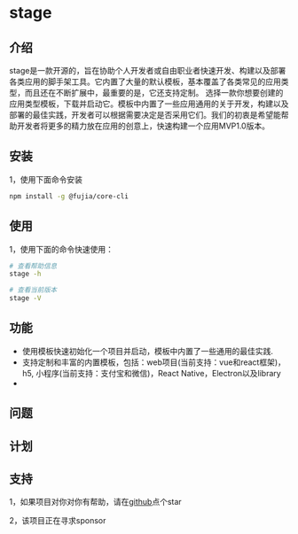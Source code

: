 # stage

## 介绍

stage是一款开源的，旨在协助个人开发者或自由职业者快速开发、构建以及部署各类应用的脚手架工具。它内置了大量的默认模板，基本覆盖了各类常见的应用类型，而且还在不断扩展中，最重要的是，它还支持定制。
选择一款你想要创建的应用类型模板，下载并启动它。模板中内置了一些应用通用的关于开发，构建以及部署的最佳实践，开发者可以根据需要决定是否采用它们。我们的初衷是希望能帮助开发者将更多的精力放在应用的创意上，快速构建一个应用MVP1.0版本。


## 安装

1，使用下面命令安装

```sh
npm install -g @fujia/core-cli
```


## 使用

1，使用下面的命令快速使用：

```sh
# 查看帮助信息
stage -h

# 查看当前版本
stage -V


```

## 功能

- 使用模板快速初始化一个项目并启动，模板中内置了一些通用的最佳实践.
- 支持定制和丰富的内置模板，包括：web项目(当前支持：vue和react框架)，h5, 小程序(当前支持：支付宝和微信)，React Native，Electron以及library
- 

## 问题

## 计划

## 支持

1，如果项目对你对你有帮助，请在[github]()点个star

2，该项目正在寻求sponsor